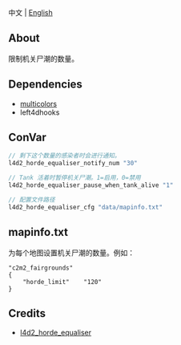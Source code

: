 中文 | [English](./README_EN.md)

## About
限制机关尸潮的数量。

## Dependencies
- [multicolors](https://github.com/fdxx/l4d2_plugins/tree/main/multicolors)
- left4dhooks

## ConVar
```c
// 剩下这个数量的感染者时会进行通知。
l4d2_horde_equaliser_notify_num "30"

// Tank 活着时暂停机关尸潮。1=启用，0=禁用
l4d2_horde_equaliser_pause_when_tank_alive "1"

// 配置文件路径
l4d2_horde_equaliser_cfg "data/mapinfo.txt"
```

## mapinfo.txt
为每个地图设置机关尸潮的数量。例如：

```vdf
"c2m2_fairgrounds"
{
    "horde_limit"    "120"
}
```

## Credits
- [l4d2_horde_equaliser](https://github.com/SirPlease/L4D2-Competitive-Rework/blob/master/addons/sourcemod/scripting/l4d2_horde_equaliser.sp) 

